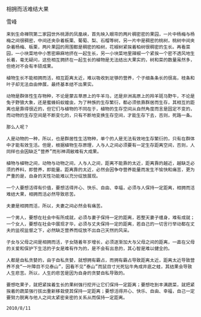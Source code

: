 相拥而活难结大果

雪峰


    来到生命禅院第二家园世外桃源的凤凰峡，首先映入眼帘的两片稠密密的果园，一片中杨梅与杨梅之间很稠密，中间还夹杂着板栗、葡萄、梨、石榴等树，另一片中是稠密的桃树，桃树中间夹杂着杨梅、板栗，两片果园的周围都是稠密的柏树，花椒树紧挨着柏树很稠密的生长。再看菜园，一小块菜地中小葱密麻麻地挤在一起生长，另一小块菜地里辣椒一个紧挨一个密不透风地生长着，毫无疑问，这些相互拥挤在一起生长的植物是无法结出大果实的，树和菜的数量虽然多，但绝对不会有丰硕成果。

    植物生长不能相拥而活，相互距离太近，难以吸收到足够的营养，个子细条条长的很高，枝条和叶子却无法自由伸展，最终基本结不出果实。

    动物是群体性生存物种，不论是蒙古草原上的牛羊马，还是非洲高原上的羚羊斑马野牛，不论是兔子野狼大象，还是蜜蜂蚂蚁蝗虫，为了种族的生存繁衍，都必须依靠群居而生存，其相互的距离也是靠得很近的，但它们与植物的不同在于，植物的生存空间从自然角度而言是固定不变的，而动物的生存空间是不断变化的，只有不断地变换生存空间，才能生存下去，否则，死路一条。

    那么人呢？

    人是动物的一种，所以，也是群居性生活物种，单个的人是无法有效地生存繁衍的，只有在群体中才能有效生活。但是，根据植物生存原理，人与人之间必须要有一定生存距离空间，否则，人同样也会因缺乏“营养”而形神凋敝难有大成果。

    植物与植物之间，动物与动物之间，人与人之间，距离不能靠的太近，距离靠的越近，越缺乏必须的养料，即营养，即能量。距离靠的太近，必然会因争夺营养能量而发生不愉快和痛苦，更为严重的是，自身的天性功能难以充分绽放展现。

    一个人要想活得有价值，要想活得开心、快乐、自由、幸福，必须与人保持一定距离，相拥而活难结大果，相拥而活必然导致悲苦。

    夫妻是相拥而活，所以，夫妻之间必然会有痛苦。

    一个男人，要想在社会中有所成就，必须与妻子保持一定的距离，若整天妻子缠身，难有成就；一个女人，要想在社会中展现才华，必须与丈夫保持一定的距离，若自己的一切言行举动都在丈夫的监视监督之下，必然缺乏营养而绽放不出自己天然的风采。

    子女与父母之间是相拥而活，子女随着年岁增长，必须逐渐加大与父母之间的距离，一直在父母的关爱和保护下生活的子女是难有作为的，是不会有出息的，其心智是难以健全的。

    人都是自私贪婪的，由于自私贪婪，就想拥有霸占，而拥有霸占导致距离太近，距离太近导致营养不良“一叶障目不见泰山”，因看不见“泰山”而鼠目寸光死钻牛角成井底之蛙，其结果会导致人生悲苦。所以，人生的悲苦是因为自身的贪婪自私导致的。

    要想吃果子，就把紧挨着生长的果树强行挖开让它们保持一定距离；要想吃到丰满蔬菜，就把紧挨着的蔬菜强行拔出重新移栽使其保持一定距离；要想活得开心、快乐、自由、幸福，自己一定要努力脱离与他人之间太紧密亲密的关系从而保持一定距离。

    2010/8/11



